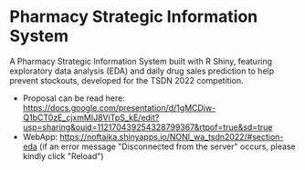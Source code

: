 # Pharmacy Strategic Information System
A Pharmacy Strategic Information System built with R Shiny, featuring exploratory data analysis (EDA) and daily drug sales prediction to help prevent stockouts, developed for the TSDN 2022 competition.

- Proposal can be read here: https://docs.google.com/presentation/d/1gMCDjw-Q1bCT0zE_cjxmMIJ8ViTpS_kE/edit?usp=sharing&ouid=112170439254328799367&rtpof=true&sd=true
- WebApp: https://noftaika.shinyapps.io/NONI_wa_tsdn2022/#section-eda (if an error message "Disconnected from the server" occurs, please kindly click "Reload")

